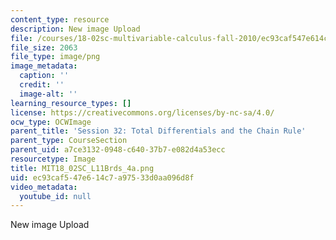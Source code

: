 ```yaml
---
content_type: resource
description: New image Upload
file: /courses/18-02sc-multivariable-calculus-fall-2010/ec93caf547e614c7a97533d0aa096d8f_MIT18_02SC_L11Brds_4a.png
file_size: 2063
file_type: image/png
image_metadata:
  caption: ''
  credit: ''
  image-alt: ''
learning_resource_types: []
license: https://creativecommons.org/licenses/by-nc-sa/4.0/
ocw_type: OCWImage
parent_title: 'Session 32: Total Differentials and the Chain Rule'
parent_type: CourseSection
parent_uid: a7ce3132-0948-c640-37b7-e082d4a53ecc
resourcetype: Image
title: MIT18_02SC_L11Brds_4a.png
uid: ec93caf5-47e6-14c7-a975-33d0aa096d8f
video_metadata:
  youtube_id: null
---
```

New image Upload